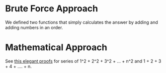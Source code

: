 # Brute Force Approach

We defined two functions that simply calculates the answer by adding and adding numbers in an order.

# Mathematical Approach

See [this elegant proofs](https://brilliant.org/wiki/sum-of-n-n2-or-n3/) for series of 1^2 + 2^2 + 3^2 + ... + n^2 and 1 + 2 + 3 + 4 + .... + n.
